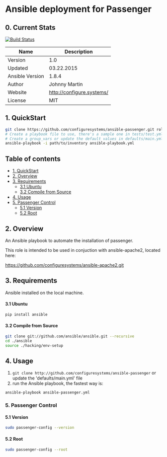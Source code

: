 # Ansible deployment for Passenger

## 0. Current Stats

[![Build Status](https://travis-ci.org/configuresystems/ansible-passenger.svg?branch=master)](https://travis-ci.org/configuresystems/ansible-passenger)

|    Name         |    Description            |
| --------------- | ------------------------- |
| Version         | 1.0                       |
| Updated         | 03.22.2015                |
| Ansible Version | 1.8.4                     |
| Author          | Johnny Martin             |
| Website         | http://configure.systems/ |
| License         | MIT                       |


## 1. QuickStart

```bash
git clone https://github.com/configuresystems/ansible-passenger.git roles/ansible-passenger
# Create a playbook file to use, there's a sample one in tests/test.yml
# Create a group_vars or update the default values in defaults/main.yml
ansible-playbook -i path/to/inventory ansible-playbook.yml
```

    
## Table of contents

- [1. QuickStart](#1-quickstart)
- [2. Overview](#2-overview)
- [3. Requirements](#3-requirements)
  - [3.1 Ubuntu](#31-ubuntu)
  - [3.2 Compile from Source](#32-compile-from-source)
- [4. Usage](#4-usage)
- [5. Passenger Control](#6-passenger-control)
  - [5.1 Version](#61-version)
  - [5.2 Root](#62-root)


## 2. Overview

An Ansible playbook to automate the installation of passenger.

This role is intended to be used in conjuction with ansible-apache2, located
here:

https://github.com/configuresystems/ansible-apache2.git

## 3. Requirements

Ansible installed on the local machine.

#### 3.1 Ubuntu

```bash
pip install ansible
```

#### 3.2 Compile from Source

```bash
git clone git://github.com/ansible/ansible.git --recursive
cd ./ansible
source ./hacking/env-setup
```

## 4. Usage

1. `git clone http://github.com/configuresystems/ansible-passenger`
   or update the 'defaults/main.yml' file
3. run the Ansible playbook, the fastest way is:

```bash
ansible-playbook ansible-passenger.yml
```

### 5. Passenger Control

#### 5.1 Version

```bash
sudo passenger-config --version
```

#### 5.2 Root

```bash
sudo passenger-config --root
```
